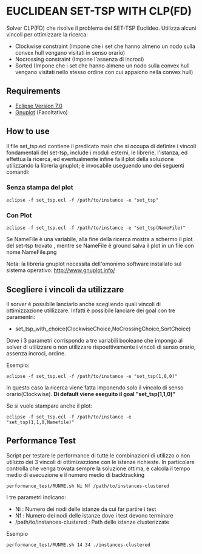 # EUCLIDEAN SET-TSP WITH CLP(FD)

Solver CLP(FD) che risolve il problema del SET-TSP Euclideo. 
Utilizza alcuni vincoli per ottimizzare la ricerca:

- Clockwise constraint (Impone che i set che hanno almeno un nodo sulla convex hull vengano visitati in senso orario)
- Nocrossing constraint (Impone l'assenza di incroci)
- Sorted (Impone che i set che hanno almeno un nodo sulla convex hull vengano visitati nello stesso ordine con cui appaiono nella convex hull)

## Requirements

- [Eclipse Version 7.0](https://eclipseclp.org/download.html)
- [Gnuplot](http://www.gnuplot.info/) (Facoltativo)

## How to use

Il file set_tsp.ecl contiene il predicato main che si occupa di definire i vincoli fondamentali del set-tsp, include i moduli esterni, le librerie, l'istanza, ed effettua la ricerca, ed eventualmente infine fa il plot della soluzione utilizzando la  libreria gnuplot; è invocabile useguendo uno dei seguenti comandi:

### Senza stampa del plot

  ```console
  eclipse -f set_tsp.ecl -f /path/to/instance -e "set_tsp" 
  ```

### Con Plot
  
  ```console
  eclipse -f set_tsp.ecl -f /path/to/instance -e "set_tsp(NameFile)" 
  ```

Se NameFile è una variabile, alla fine della ricerca  mostra a schermo il plot del set-tsp trovato , mentre se NameFile è ground salva il plot in un file con nome NameFile.png

Nota: la libreria gnuplot necessita dell'omonimo software installato sul sistema operativo: <http://www.gnuplot.info/>

## Scegliere i vincoli da utilizzare

Il sorver è possibile lanciarlo anche scegliendo quali vincoli di ottimizzazione utillizzare.
Infatti è possibile lanciare dei goal con tre paramentri:

- set_tsp_with_choice(ClockwiseChoice,NoCrossingChoice,SortChoice)

Dove i 3 parametri corrispondo a tre variabili booleane che impongo al solver di utilizzare o non utilizzare rispoettivamente i vincoli di senso orario, assenza incroci, ordine.

Esempio:

```console
eclipse -f set_tsp.ecl -f /path/to/instance -e "set_tsp(1,0,0)"
```

In questo caso la ricerca viene fatta imponendo solo il vincolo di senso orario(Clockwise).
**Di default viene eseguito il goal "set_tsp(1,1,0)"**

Se si vuole stampare anche il plot:

```console
eclipse -f set_tsp.ecl -f /path/to/instance -e "set_tsp(1,1,0,Namefile)"
```

## Performance Test

Script per testare le performance di tutte le combinazioni di utilizzo o non utilizzo dei 3 vincoli di ottimizazzione con le istanze richieste. In particolare controlla che venga trovata sempre la soluzione ottima, e calcola il tempo medio di esecuzione e il numero medio di backtracking

```console
performance_test/RUNME.sh Ni Nf /path/to/instances-clustered
```

I tre parametri indicano:

- Ni : Numero dei nodi delle istanze da cui far partire i test
- Nf : Numero dei nodi delle istanze dove i test devono terminare
- /path/to/instances-clustered : Path delle istanze clusterizzate

Esempio

```console
performance_test/RUNME.sh 14 34 ./instances-clustered
```
